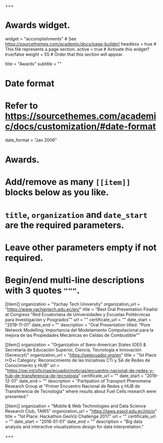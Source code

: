 +++
# Awards widget.
widget = "accomplishments"  # See https://sourcethemes.com/academic/docs/page-builder/
headless = true  # This file represents a page section.
active = true  # Activate this widget? true/false
weight = 55  # Order that this section will appear.

title = "Awards"
subtitle = ""

# Date format
#   Refer to https://sourcethemes.com/academic/docs/customization/#date-format
date_format = "Jan 2006"

# Awards.
#   Add/remove as many `[[item]]` blocks below as you like.
#   `title`, `organization` and `date_start` are the required parameters.
#   Leave other parameters empty if not required.
#   Begin/end multi-line descriptions with 3 quotes `"""`.

[[item]]
  organization = "Yachay Tech University"
  organization_url = "https://www.yachaytech.edu.ec/en/"
  title = "Best Oral Presentation Finalist at Congress "Red Ecuatoriana de Universidades y Escuelas Politécnicas para Investigación y Posgrados""
  url = ""
  certificate_url = ""
  date_start = "2019-11-01"
  date_end = ""
  description = "Oral Presentation titled: “Pore Network Modelling: Importancia del Modelamiento Computacional para la mejora de las Propiedades Mecánicas en Celdas de Combustible”"

[[item]]
  organization = "Organization of Ibero-American States (OEI) & Secretaría de Educación Superior, Ciencia, Tecnología e Innovación (Senescyt)"
  organization_url = "https://oeiecuador.org/en"
  title = "1st Place I+D+i Category: Reconocimiento de las Iniciativas CTi y SA de Redes de Conocimiento y HUB"
  url = "https://oei.int/oficinas/ecuador/noticias/encuentro-nacional-de-redes-y-hub-de-transferencia-de-tecnologia"
  certificate_url = ""
  date_start = "2019-12-01"
  date_end = ""
  description = "Partipation of Transport Phenomena Research Group at "Primer Encuentro Nacional de Redes y HUB de Transferencia de Tecnología" where results about Fuel Cells research were presented."
  
  
[[item]]
  organization = "Mobile & Web Technologies and Data Science Research Club, TAWS"
  organization_url = "https://taws.espol.edu.ec/inicio"
  title = "1st Place: Hackathon GeoViz Challenge 2017"
  url = ""
  certificate_url = ""
  date_start = "2018-01-01"
  date_end = ""
  description = "Big data analysis and interactive visualizations design for data interpretation."

+++
